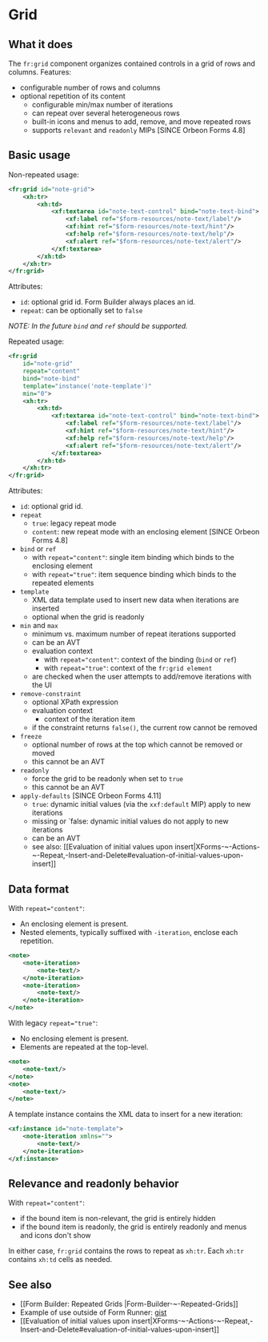# Grid

<!-- toc -->

## What it does

The `fr:grid` component organizes contained controls in a grid of rows and columns. Features:

- configurable number of rows and columns
- optional repetition of its content
  - configurable min/max number of iterations
  - can repeat over several heterogeneous rows
  - built-in icons and menus to add, remove, and move repeated rows
  - supports `relevant` and `readonly` MIPs [SINCE Orbeon Forms 4.8]

## Basic usage

Non-repeated usage:

```xml
<fr:grid id="note-grid">
    <xh:tr>
        <xh:td>
            <xf:textarea id="note-text-control" bind="note-text-bind">
                <xf:label ref="$form-resources/note-text/label"/>
                <xf:hint ref="$form-resources/note-text/hint"/>
                <xf:help ref="$form-resources/note-text/help"/>
                <xf:alert ref="$form-resources/note-text/alert"/>
            </xf:textarea>
        </xh:td>
    </xh:tr>
</fr:grid>
```

Attributes:

- `id`: optional grid id. Form Builder always places an id.
- `repeat`: can be optionally set to `false`

_NOTE: In the future `bind` and `ref` should be supported._

Repeated usage:

```xml
<fr:grid
    id="note-grid"
    repeat="content"
    bind="note-bind"
    template="instance('note-template')"
    min="0">
    <xh:tr>
        <xh:td>
            <xf:textarea id="note-text-control" bind="note-text-bind">
                <xf:label ref="$form-resources/note-text/label"/>
                <xf:hint ref="$form-resources/note-text/hint"/>
                <xf:help ref="$form-resources/note-text/help"/>
                <xf:alert ref="$form-resources/note-text/alert"/>
            </xf:textarea>
        </xh:td>
    </xh:tr>
</fr:grid>
```

Attributes:

- `id`: optional grid id.
- `repeat`
  - `true`: legacy repeat mode
  - `content`: new repeat mode with an enclosing element [SINCE Orbeon Forms 4.8]
- `bind` or `ref`
  - with `repeat="content"`: single item binding which binds to the enclosing element
  - with `repeat="true"`: item sequence binding which binds to the repeated elements
- `template`
  - XML data template used to insert new data when iterations are inserted
  - optional when the grid is readonly
- `min` and `max`
  - minimum vs. maximum number of repeat iterations supported
  - can be an AVT
  - evaluation context
    - with `repeat="content"`: context of the binding (`bind` or `ref`)
    - with `repeat="true"`: context of the `fr:grid element`
  - are checked when the user attempts to add/remove iterations with the UI
- `remove-constraint`
  - optional XPath expression
  - evaluation context
    - context of the iteration item
  - if the constraint returns `false()`, the current row cannot be removed
- `freeze`
  - optional number of rows at the top which cannot be removed or moved
  - this cannot be an AVT
- `readonly`
  - force the grid to be readonly when set to `true`
  - this cannot be an AVT
- `apply-defaults` [SINCE Orbeon Forms 4.11]
  - `true`: dynamic initial values (via the `xxf:default` MIP) apply to new iterations
  - missing or `false: dynamic initial values do not apply to new iterations
  - can be an AVT
  - see also: [[Evaluation of initial values upon insert|XForms-~-Actions-~-Repeat,-Insert-and-Delete#evaluation-of-initial-values-upon-insert]]

## Data format

With `repeat="content"`:

- An enclosing element is present.
- Nested elements, typically suffixed with `-iteration`, enclose each repetition.

```xml
<note>
    <note-iteration>
        <note-text/>
    </note-iteration>
    <note-iteration>
        <note-text/>
    </note-iteration>
</note>
```

With legacy `repeat="true"`:

- No enclosing element is present.
- Elements are repeated at the top-level.

```xml
<note>
    <note-text/>
</note>
<note>
    <note-text/>
</note>
```

A template instance contains the XML data to insert for a new iteration:

```xml
<xf:instance id="note-template">
    <note-iteration xmlns="">
        <note-text/>
    </note-iteration>
</xf:instance>
```

## Relevance and readonly behavior

With `repeat="content"`:

- if the bound item is non-relevant, the grid is entirely hidden
- if the bound item is readonly, the grid is entirely readonly and menus and icons don't show

In either case, `fr:grid` contains the rows to repeat as `xh:tr`. Each `xh:tr` contains `xh:td` cells as needed.

## See also

- [[Form Builder: Repeated Grids |Form-Builder-~-Repeated-Grids]]
- Example of use outside of Form Runner: [gist](https://gist.github.com/orbeon/5d592bfa4640569b116f)
- [[Evaluation of initial values upon insert|XForms-~-Actions-~-Repeat,-Insert-and-Delete#evaluation-of-initial-values-upon-insert]]
